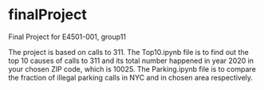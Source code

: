 # finalProject
Final Project for E4501-001, group11

The project is based on calls to 311.
The Top10.ipynb file is to find out the top 10 causes of calls to 311 and its total number happened in year 2020 in your chosen ZIP code, which is 10025.
The Parking.ipynb file is to compare the fraction of illegal parking calls in NYC and in chosen area respectively.
